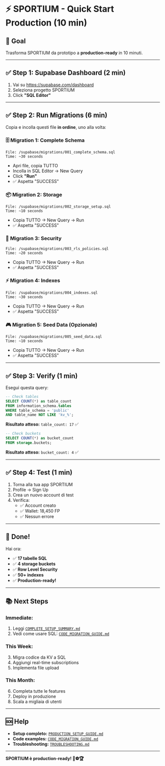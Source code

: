 # ⚡ SPORTIUM - Quick Start Production (10 min)

## 🎯 Goal

Trasforma SPORTIUM da prototipo a **production-ready** in 10 minuti.

---

## ✅ Step 1: Supabase Dashboard (2 min)

1. Vai su https://supabase.com/dashboard
2. Seleziona progetto SPORTIUM
3. Click **"SQL Editor"**

---

## ✅ Step 2: Run Migrations (6 min)

Copia e incolla questi file **in ordine**, uno alla volta:

### 🗄️ **Migration 1: Complete Schema**
```
File: /supabase/migrations/001_complete_schema.sql
Time: ~30 seconds
```
- Apri file, copia TUTTO
- Incolla in SQL Editor → New Query
- Click **"Run"**
- ✅ Aspetta "SUCCESS"

### 📦 **Migration 2: Storage**
```
File: /supabase/migrations/002_storage_setup.sql
Time: ~10 seconds
```
- Copia TUTTO → New Query → Run
- ✅ Aspetta "SUCCESS"

### 🔐 **Migration 3: Security**
```
File: /supabase/migrations/003_rls_policies.sql
Time: ~20 seconds
```
- Copia TUTTO → New Query → Run
- ✅ Aspetta "SUCCESS"

### ⚡ **Migration 4: Indexes**
```
File: /supabase/migrations/004_indexes.sql
Time: ~30 seconds
```
- Copia TUTTO → New Query → Run
- ✅ Aspetta "SUCCESS"

### 🎮 **Migration 5: Seed Data** (Opzionale)
```
File: /supabase/migrations/005_seed_data.sql
Time: ~10 seconds
```
- Copia TUTTO → New Query → Run
- ✅ Aspetta "SUCCESS"

---

## ✅ Step 3: Verify (1 min)

Esegui questa query:

```sql
-- Check tables
SELECT COUNT(*) as table_count 
FROM information_schema.tables 
WHERE table_schema = 'public' 
AND table_name NOT LIKE 'kv_%';
```

**Risultato atteso:** `table_count: 17` ✅

```sql
-- Check buckets
SELECT COUNT(*) as bucket_count 
FROM storage.buckets;
```

**Risultato atteso:** `bucket_count: 4` ✅

---

## ✅ Step 4: Test (1 min)

1. Torna alla tua app SPORTIUM
2. Profile → Sign Up
3. Crea un nuovo account di test
4. Verifica:
   - ✅ Account creato
   - ✅ Wallet: 18,450 FP
   - ✅ Nessun errore

---

## 🎉 Done!

Hai ora:
- ✅ **17 tabelle SQL**
- ✅ **4 storage buckets**
- ✅ **Row Level Security**
- ✅ **50+ indexes**
- ✅ **Production-ready!**

---

## 📚 Next Steps

### **Immediate:**
1. Leggi [`COMPLETE_SETUP_SUMMARY.md`](/COMPLETE_SETUP_SUMMARY.md)
2. Vedi come usare SQL: [`CODE_MIGRATION_GUIDE.md`](/CODE_MIGRATION_GUIDE.md)

### **This Week:**
3. Migra codice da KV a SQL
4. Aggiungi real-time subscriptions
5. Implementa file upload

### **This Month:**
6. Completa tutte le features
7. Deploy in produzione
8. Scala a migliaia di utenti

---

## 🆘 Help

- **Setup completo:** [`PRODUCTION_SETUP_GUIDE.md`](/PRODUCTION_SETUP_GUIDE.md)
- **Code examples:** [`CODE_MIGRATION_GUIDE.md`](/CODE_MIGRATION_GUIDE.md)
- **Troubleshooting:** [`TROUBLESHOOTING.md`](/TROUBLESHOOTING.md)

---

**SPORTIUM è production-ready! 🚀⚽🏆**
